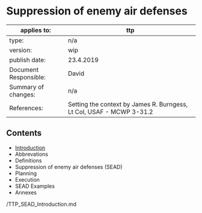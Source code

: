 # Suppression of enemy air defenses


applies to: | ttp
-------- | ---------
type: | n/a
version: | wip
publish date: | 23.4.2019
Document Responsible: | David
Summary of changes: | n/a
References: | Setting the context by James R. Burngess, Lt Col, USAF - MCWP 3-31.2

## Contents
* [Introduction](TTP_SEAD_Introduction.md)
* Abbrevations
* Definitions
* Suppression of enemy air defenses (SEAD)
* Planning
* Execution
* SEAD Examples
* Annexes

/TTP_SEAD_Introduction.md

